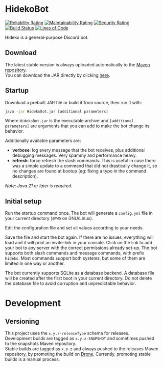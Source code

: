 # HidekoBot    
[![Reliability Rating](https://sonar.beatrice.wtf/api/project_badges/measure?project=HidekoBot&metric=reliability_rating&token=0a63c149148555d6d2ee40665af1afae8f67cc3f)](https://sonar.beatrice.wtf/dashboard?id=HidekoBot)
[![Maintainability Rating](https://sonar.beatrice.wtf/api/project_badges/measure?project=HidekoBot&metric=sqale_rating&token=0a63c149148555d6d2ee40665af1afae8f67cc3f)](https://sonar.beatrice.wtf/dashboard?id=HidekoBot) 
[![Security Rating](https://sonar.beatrice.wtf/api/project_badges/measure?project=HidekoBot&metric=security_rating&token=0a63c149148555d6d2ee40665af1afae8f67cc3f)](https://sonar.beatrice.wtf/dashboard?id=HidekoBot)
[![Build Status](https://drone.prod.panic.haus/api/badges/bea/HidekoBot/status.svg)](https://drone.prod.panic.haus/bea/HidekoBot) 
[![Lines of Code](https://sonar.beatrice.wtf/api/project_badges/measure?project=HidekoBot&metric=ncloc&token=0a63c149148555d6d2ee40665af1afae8f67cc3f)](https://sonar.beatrice.wtf/dashboard?id=HidekoBot)
  
Hideko is a general-purpose Discord bot.  
  
## Download  
The latest stable version is always uploaded automatically to the [Maven repository](https://nexus.beatrice.wtf/#browse/browse:maven-releases:wtf%2Fbeatrice%2Fhidekobot%2FHidekoBot).  
You can download the JAR directly by clicking [here](https://nexus.beatrice.wtf/service/rest/v1/search/assets/download?sort=version&repository=maven-releases&maven.groupId=wtf.beatrice.hidekobot&maven.artifactId=HidekoBot&maven.extension=jar).    
  
## Startup
Download a prebuilt JAR file or build it from source, then run it with:
```bash
java -jar HidekoBot.jar [additional parameters]
```
Where `HidekoBot.jar` is the executable archive and `[additional parameters]` are arguments that you can add to
make the bot change its behavior.
  
Additionally available parameters are:
  - **verbose**: log every message that the bot receives, plus additional debugging messages. Very spammy and performance heavy.
  - **refresh**: force refresh the slash commands. This is useful in case there was a simple update to a command that did not drastically change it, so no changes are found at bootup (eg: fixing a typo in the command description).

*Note: Java 21 or later is required.*
  
## Initial setup  
  
Run the startup command once. The bot will generate a `config.yml` file in your current directory (`$PWD` on GNU/Linux).  
  
Edit the configuration file and set all values according to your needs.  
  
Save the file and start the bot again. If there are no issues, everything will load and it will print an
invite-link in your console. Click on the link to add your bot to any server with the correct permissions
already set-up. The bot supports both slash commands and message commands, with prefix `hideko`. Most
commands support both systems, but some of them are limited in one way or another.  
  
The bot currently supports SQLite as a database backend. A database file will be created after the first boot
in your current directory. Do not delete the database file to avoid corruption and unpredictable
behavior.

# Development
## Versioning
This project uses the `x.y.z-releaseType` schema for releases.  
Development builds are tagged as `x.y.z-SNAPSHOT` and sometimes pushed to the snapshots Maven repository.  
Stable builds are tagged as `x.y.z` and always pushed to the releases Maven repository, by promoting the build on
[Drone](https://drone.beatrice.wtf/). Currently, promoting stable builds is a manual process.
